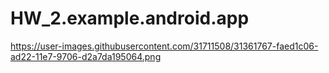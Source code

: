 # HW_2.example.android.app
https://user-images.githubusercontent.com/31711508/31361767-faed1c06-ad22-11e7-9706-d2a7da195064.png

